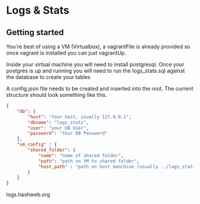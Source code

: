Logs & Stats
======


Getting started
--

You're best of using a VM (Virtualbox), a vagrantFile is already provided so once vagrant is installed you can just vagrantUp.

Inside your virtual machine you will need to install postgresql.
Once your postgres is up and running you will need to run the logs_stats.sql against the database to create your tables

A config.json file needs to be created and inserted into the root. The current structure should look something like this.
```json
{
    "db": {
        "host": "Your host, usually 127.0.0.1",
		"dbname": "logs_stats",
		"user": "your DB User",
		"password": "Your DB Password"
    },    
    "vm_config" : {
		"shared_folder": {
			"name": "name of shared folder",
			"path": "path on VM to shared folder",
			"host_path" : "path on host manchine (usually ../logs_stats)"
		}
	}
}
```
logs.hashweb.org